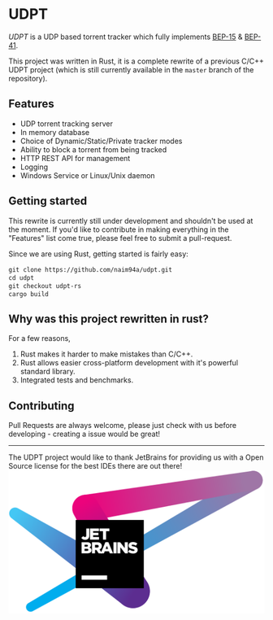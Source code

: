 # UDPT
_UDPT_ is a UDP based torrent tracker which fully implements [BEP-15](http://www.bittorrent.org/beps/bep_0015.html) & [BEP-41](http://www.bittorrent.org/beps/bep_0041.html).

This project was written in Rust, it is a complete rewrite of a previous C/C++ UDPT project (which is still currently available in the `master` branch of the repository).

## Features
* UDP torrent tracking server
* In memory database
* Choice of Dynamic/Static/Private tracker modes
* Ability to block a torrent from being tracked
* HTTP REST API for management
* Logging
* Windows Service or Linux/Unix daemon

## Getting started
This rewrite is currently still under development and shouldn't be used at the moment. 
If you'd like to contribute in making everything in the "Features" list come true, please feel free to submit a pull-request.

Since we are using Rust, getting started is fairly easy:
```commandline
git clone https://github.com/naim94a/udpt.git
cd udpt
git checkout udpt-rs
cargo build
```

## Why was this project rewritten in rust?
For a few reasons,
1. Rust makes it harder to make mistakes than C/C++.
2. Rust allows easier cross-platform development with it's powerful standard library.
3. Integrated tests and benchmarks.

## Contributing
Pull Requests are always welcome, please just check with us before developing - creating a issue would be great!

---
The UDPT project would like to thank JetBrains for providing us with a Open Source license for the best IDEs there are out there!
[![JetBrains](.github/jetbrains-variant-4.svg)]((https://www.jetbrains.com/?from=udpt))